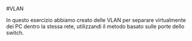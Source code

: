 #VLAN

In questo esercizio abbiamo creato delle VLAN per separare virtualmente dei PC dentro la stessa rete, utilizzandi il metodo basato sulle porte dello switch.